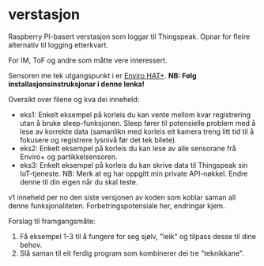 # verstasjon
Raspberry PI-basert verstasjon som loggar til Thingspeak. Opnar for fleire alternativ til logging etterkvart.

For IM, ToF og andre som måtte vere interessert.

Sensoren me tek utgangspunkt i er [Enviro HAT+](https://github.com/pimoroni/enviroplus-python). **NB: Følg installasjonsinstruksjonar i denne lenka!**

Oversikt over filene og kva dei inneheld:
- eks1: Enkelt eksempel på korleis du kan vente mellom kvar registrering utan å bruke sleep-funksjonen. Sleep fører til potensielle problem med å lese av korrekte data (samanlikn med korleis eit kamera treng litt tid til å fokusere og registrere lysnivå før det tek bilete).
- eks2: Enkelt eksempel på korleis du kan lese av alle sensorane frå Enviro+ og partikkelsensoren.
- eks3: Enkelt eksempel på korleis du kan skrive data til Thingspeak sin IoT-tjeneste. NB: Merk at eg har oppgitt min private API-nøkkel. Endre denne til din eigen når du skal teste.

v1 inneheld per no den siste versjonen av koden som koblar saman all denne funksjonaliteten. Forbetringspotensiale her, endringar kjem.

Forslag til framgangsmåte:
1. Få eksempel 1-3 til å fungere for seg sjølv, "leik" og tilpass desse til dine behov.
2. Slå saman til eit ferdig program som kombinerer dei tre "teknikkane".
